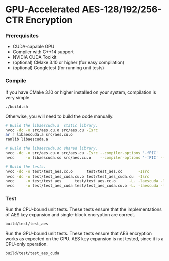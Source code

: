 # GPU-Accelerated AES-128/192/256-CTR Encryption

### Prerequisites

- CUDA-capable GPU
- Compiler with C++14 support
- NVIDIA CUDA Toolkit
- (optional) CMake 3.10 or higher (for easy compilation)
- (optional) Googletest (for running unit tests)

### Compile

If you have CMake 3.10 or higher installed on your system, compilation is very simple.

```bash
./build.sh
```

Otherwise, you will need to build the code manually.

```bash
# Build the libaescuda.a  static library.
nvcc -dc -o src/aes.cu.o src/aes.cu -Isrc
ar r libaescuda.a src/aes.cu.o
ranlib libaescuda.a

# Build the libaescuda.so shared library.
nvcc -dc -o src/aes.cu.o src/aes.cu -Isrc --compiler-options '-fPIC'
nvcc     -o libaescuda.so src/aes.cu.o    --compiler-options '-fPIC' --shared

# Build the tests.
nvcc -dc -o test/test_aes.cc.o      test/test_aes.cc       -Isrc
nvcc -dc -o test/test_aes_cuda.cu.o test/test_aes_cuda.cu  -Isrc
nvcc     -o test/test_aes      test/test_aes.cc.o      -L. -laescuda -lgtest -lgtest_main  # CPU-bound tests
nvcc     -o test/test_aes_cuda test/test_aes_cuda.cu.o -L. -laescuda -lgtest -lgtest_main  # GPU-bound tests
```

### Test

Run the CPU-bound unit tests. These tests ensure that the implementations of AES key expansion and
single-block encryption are correct.

```bash
build/test/test_aes
```

Run the GPU-bound unit tests. These tests ensure that AES encryption works as expected on the GPU.
AES key expansion is not tested, since it is a CPU-only operation.

```bash
build/test/test_aes_cuda
```

